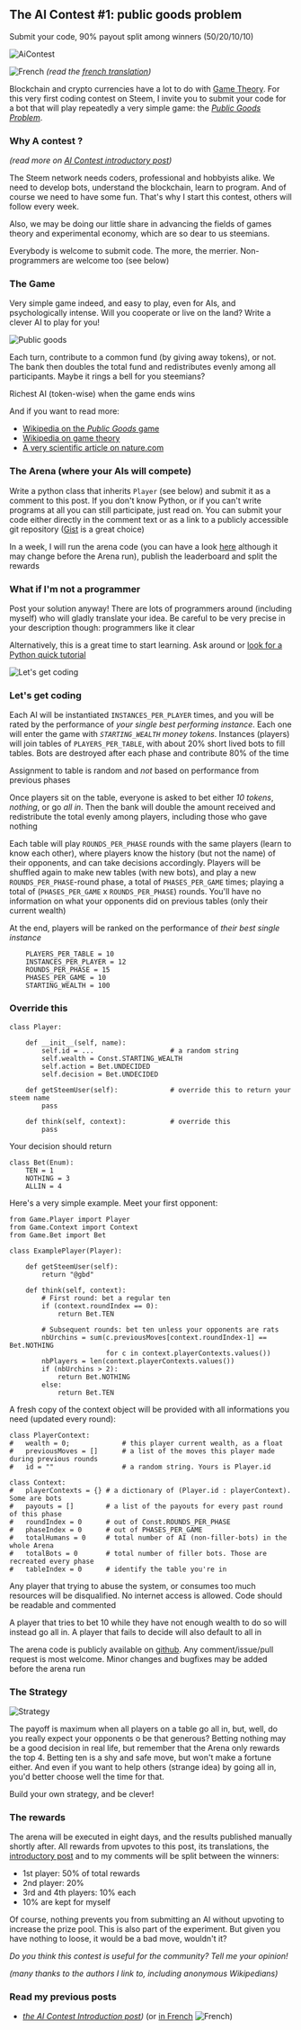 ## The AI Contest #1: public goods problem

Submit your code, 90% payout split among winners (50/20/10/10)

![AiContest](https://s19.postimg.org/c40evtcxf/code_Blur.png)

![French](https://s9.postimg.org/3mpd3j2sf/flag-fr-qc_14x21.png) *(read the [french translation](./STEEM-fr.md))*

Blockchain and crypto currencies have a lot to do with [Game Theory](https://en.wikipedia.org/wiki/Game_theory). For this very first coding contest on Steem, I invite you to submit your code for a bot that will play repeatedly a very simple game: the [*Public Goods Problem*](https://en.wikipedia.org/wiki/Public_goods_game). 


### Why A contest ?

*(read more on [AI Contest introductory post](./TEASER.md))*


The Steem network needs coders, professional and hobbyists alike. We need to develop bots, understand the blockchain, learn to program. And of course we need to have some fun. That's why I start this contest, others will follow every week.

Also, we may be doing our little share in advancing the fields of games theory and experimental economy, which are so dear to us steemians.

Everybody is welcome to submit code. The more, the merrier. Non-programmers are welcome too (see below)


### The Game

Very simple game indeed, and easy to play, even for AIs, and psychologically intense. Will you cooperate or live on the land? Write a clever AI to play for you!

![Public goods](https://s19.postimg.org/jvlq7uj8j/public-goods-smaller.png)

Each turn, contribute to a common fund (by giving away tokens), or not. The bank then doubles the total fund and redistributes evenly among all participants. Maybe it rings a bell for you steemians?

Richest AI (token-wise) when the game ends wins

And if you want to read more:
* [Wikipedia on the *Public Goods* game](https://en.wikipedia.org/wiki/Public_goods_game)
* [Wikipedia on game theory](https://en.wikipedia.org/wiki/Game_theory)
* [A very scientific article on nature.com](https://www.nature.com/articles/srep26889)

### The Arena (where your AIs will compete)

Write a python class that inherits `Player` (see below) and submit it as a comment to this post. If you don't know Python, or if you can't write programs at all you can still participate, just read on. You can submit your code either directly in the comment text or as a link to a publicly accessible git repository ([Gist](gist.github.com) is a great choice)

In a week, I will run the arena code (you can have a look [here](https://github.com/steemian/publicGood) although it may change before the Arena run), publish the leaderboard and split the rewards

### What if I'm not a programmer

Post your solution anyway! There are lots of programmers around (including myself) who will gladly translate your idea. Be careful to be very precise in your description though: programmers like it clear

Alternatively, this is a great time to start learning. Ask around or [look for a Python quick tutorial](https://www.google.fr/search?q=python+quick+tutorial)

![Let's get coding](https://s19.postimg.org/tswr14oc3/code-400.jpg)

### Let's get coding

Each AI will be instantiated `INSTANCES_PER_PLAYER` times, and you will be rated by the performance of *your single best performing instance*. Each one will enter the game with *`STARTING_WEALTH` money tokens*. Instances (players) will join tables of `PLAYERS_PER_TABLE`, with about 20% short lived bots to fill tables. Bots are destroyed after each phase and contribute 80% of the time

Assignment to table is random and *not* based on performance from previous phases

Once players sit on the table, everyone is asked to bet either *10 tokens*, *nothing*, or go *all in*. Then the bank will double the amount received and redistribute the total evenly among players, including those who gave nothing 

Each table will play `ROUNDS_PER_PHASE` rounds with the same players (learn to know each other), where players know the history (but not the name) of their opponents, and can take decisions accordingly. Players will be shuffled again to make new tables (with new bots), and play a new `ROUNDS_PER_PHASE`-round phase, a total of `PHASES_PER_GAME` times; playing a total of (`PHASES_PER_GAME` x `ROUNDS_PER_PHASE`) rounds. You'll have no information on what your opponents did on previous tables (only their current wealth)

At the end, players will be ranked on the performance of *their best single instance*


```
    PLAYERS_PER_TABLE = 10
    INSTANCES_PER_PLAYER = 12
    ROUNDS_PER_PHASE = 15
    PHASES_PER_GAME = 10
    STARTING_WEALTH = 100
```


### Override this

```
class Player:
    
    def __init__(self, name):
        self.id = ...                   # a random string
        self.wealth = Const.STARTING_WEALTH
        self.action = Bet.UNDECIDED
        self.decision = Bet.UNDECIDED

    def getSteemUser(self):             # override this to return your steem name
        pass                            

    def think(self, context):           # override this
        pass
```

Your decision should return

```
class Bet(Enum):
    TEN = 1
    NOTHING = 3
    ALLIN = 4
```

Here's a very simple example. Meet your first opponent:

```
from Game.Player import Player
from Game.Context import Context
from Game.Bet import Bet

class ExamplePlayer(Player):

    def getSteemUser(self):
        return "@gbd"

    def think(self, context):
        # First round: bet a regular ten
        if (context.roundIndex == 0):
            return Bet.TEN

        # Subsequent rounds: bet ten unless your opponents are rats
        nbUrchins = sum(c.previousMoves[context.roundIndex-1] == Bet.NOTHING 
                        for c in context.playerContexts.values())
        nbPlayers = len(context.playerContexts.values())
        if (nbUrchins > 2):
            return Bet.NOTHING
        else:
            return Bet.TEN
```

A fresh copy of the context object will be provided with all informations you need (updated every round):

``` 
class PlayerContext:
#   wealth = 0;             # this player current wealth, as a float
#   previousMoves = []      # a list of the moves this player made during previous rounds
#   id = ""                 # a random string. Yours is Player.id

class Context:
#   playerContexts = {} # a dictionary of (Player.id : playerContext). Some are bots
#   payouts = []        # a list of the payouts for every past round of this phase
#   roundIndex = 0      # out of Const.ROUNDS_PER_PHASE
#   phaseIndex = 0      # out of PHASES_PER_GAME
#   totalHumans = 0     # total number of AI (non-filler-bots) in the whole Arena
#   totalBots = 0       # total number of filler bots. Those are recreated every phase
#   tableIndex = 0      # identify the table you're in
```


Any player that trying to abuse the system, or consumes too much resources will be disqualified. No internet access is allowed. Code should be readable and commented

A player that tries to bet 10 while they have not enough wealth to do so will instead go all in. A player that fails to decide will also default to all in

The arena code is publicly available on [github](https://github.com/steemian/publicGood). Any comment/issue/pull request is most welcome. Minor changes and bugfixes may be added before the arena run

### The Strategy

![Strategy](https://s19.postimg.org/7tqcdqzqb/rubik-500.jpg)

The payoff is maximum when all players on a table go all in, but, well, do you really expect your opponents o be that generous? Betting nothing may be a good decision in real life, but remember that the Arena only rewards the top 4. Betting ten is a shy and safe move, but won't make a fortune either. And even if you want to help others (strange idea) by going all in, you'd better choose well the time for that.

Build your own strategy, and be clever!


### The rewards

The arena will be executed in eight days, and the results published manually shortly after. All rewards from upvotes to this post, its translations, the [introductory post](./TEASER.md) and to my comments will be split between the winners:

* 1st player: 50% of total rewards
* 2nd player: 20%
* 3rd and 4th players: 10% each
* 10% are kept for myself

Of course, nothing prevents you from submitting an AI without upvoting to increase the prize pool. This is also part of the experiment. But given you have nothing to loose, it would be a bad move, wouldn't it?

*Do you think this contest is useful for the community? Tell me your opinion!*

*(many thanks to the authors I link to, including anonymous Wikipedians)*

### Read my previous posts

* *[the AI Contest Introduction post](./TEASER.md))* (or [in French](./TEASER-fr.md) ![French](https://s9.postimg.org/3mpd3j2sf/flag-fr-qc_14x21.png))
